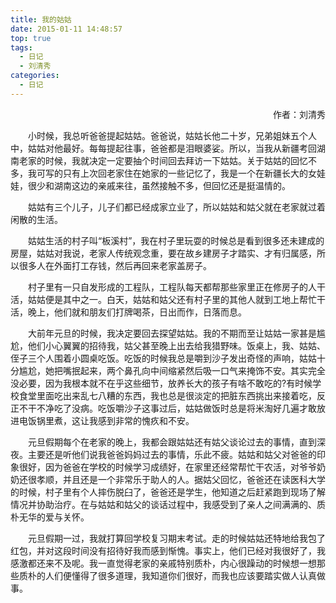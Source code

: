 ```yaml
---
title: 我的姑姑
date: 2015-01-11 14:48:57
top: true
tags:
  - 日记
  - 刘清秀
categories:
  - 日记
---
```


<p align="right">作者：刘清秀</p>  

&emsp;&emsp;小时候，我总听爸爸提起姑姑。爸爸说，姑姑长他二十岁，兄弟姐妹五个人中，姑姑对他最好。每每提起往事，爸爸都是泪眼婆娑。所以，当我从新疆考回湖南老家的时候，我就决定一定要抽个时间回去拜访一下姑姑。关于姑姑的回忆不多，我可写的只有上次回老家住在她家的一些记忆了，我是一个在新疆长大的女娃娃，很少和湖南这边的亲戚来往，虽然接触不多，但回忆还是挺温情的。  

&emsp;&emsp;姑姑有三个儿子，儿子们都已经成家立业了，所以姑姑和姑父就在老家就过着闲散的生活。

&emsp;&emsp;姑姑生活的村子叫“板溪村”，我在村子里玩耍的时候总是看到很多还未建成的房屋，姑姑对我说，老家人传统观念重，要在故乡建房子才踏实、才有归属感，所以很多人在外面打工存钱，然后再回来老家盖房子。

&emsp;&emsp;村子里有一只自发形成的工程队，工程队每天都帮那些家里正在修房子的人干活，姑姑便是其中之一。白天，姑姑和姑父还有村子里的其他人就到工地上帮忙干活，晚上，他们就和朋友们打牌喝茶，日出而作，日落而息。

&emsp;&emsp;大前年元旦的时候，我决定要回去探望姑姑。我的不期而至让姑姑一家甚是尴尬，他们小心翼翼的招待我，姑父甚至晚上出去给我猎野味。饭桌上，我、姑姑、侄子三个人围着小圆桌吃饭。吃饭的时候我总是嚼到沙子发出奇怪的声响，姑姑十分尴尬，她把嘴抿起来，两个鼻孔向中间缩紧然后吸一口气来掩饰不安。其实完全没必要，因为我根本就不在乎这些细节，放养长大的孩子有啥不敢吃的?有时候学校食堂里面吃出来乱七八糟的东西，我也总是很淡定的把脏东西挑出来接着吃，反正不干不净吃了没病。吃饭嚼沙子这事过后，姑姑做饭时总是将米淘好几遍才敢放进电饭锅里煮，这让我感到非常的愧疚和不安。

&emsp;&emsp;元旦假期每个在老家的晚上，我都会跟姑姑还有姑父谈论过去的事情，直到深夜。主要还是听他们说我爸爸妈妈过去的事情，乐此不疲。姑姑和姑父对爸爸的印象很好，因为爸爸在学校的时候学习成绩好，在家里还经常帮忙干农活，对爷爷奶奶还很孝顺，并且还是一个非常乐于助人的人。据姑父回忆，爸爸还在读医科大学的时候，村子里有个人摔伤脱臼了，爸爸还是学生，他知道之后赶紧跑到现场了解情况并协助治疗。在与姑姑和姑父的谈话过程中，我感受到了亲人之间满满的、质朴无华的爱与关怀。

&emsp;&emsp;元旦假期一过，我就打算回学校复习期末考试。走的时候姑姑还特地给我包了红包，并对这段时间没有招待好我而感到惭愧。事实上，他们已经对我很好了，我感激都还来不及呢。我一直觉得老家的亲戚特别质朴，内心很躁动的时候想一想那些质朴的人们便懂得了很多道理，我知道你们很好，而我也应该要踏实做人认真做事。
